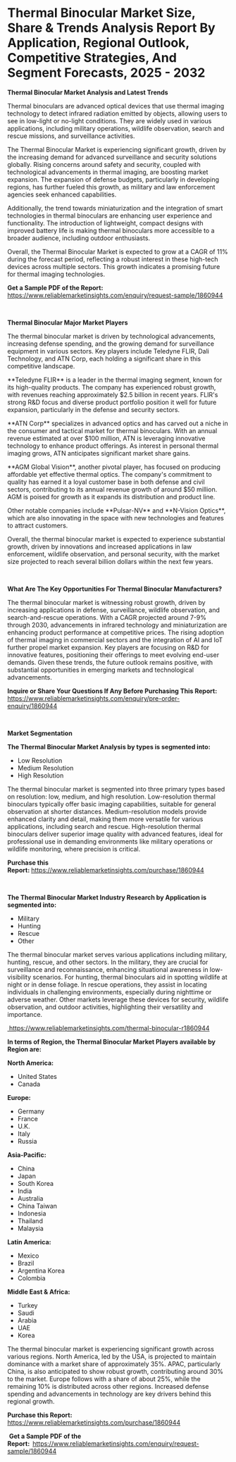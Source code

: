 <p><h1>Thermal Binocular Market Size, Share & Trends Analysis Report By Application, Regional Outlook, Competitive Strategies, And Segment Forecasts, 2025 - 2032</h1></p><p><strong>Thermal Binocular Market Analysis and Latest Trends</strong></p>
<p><p>Thermal binoculars are advanced optical devices that use thermal imaging technology to detect infrared radiation emitted by objects, allowing users to see in low-light or no-light conditions. They are widely used in various applications, including military operations, wildlife observation, search and rescue missions, and surveillance activities.</p><p>The Thermal Binocular Market is experiencing significant growth, driven by the increasing demand for advanced surveillance and security solutions globally. Rising concerns around safety and security, coupled with technological advancements in thermal imaging, are boosting market expansion. The expansion of defense budgets, particularly in developing regions, has further fueled this growth, as military and law enforcement agencies seek enhanced capabilities.</p><p>Additionally, the trend towards miniaturization and the integration of smart technologies in thermal binoculars are enhancing user experience and functionality. The introduction of lightweight, compact designs with improved battery life is making thermal binoculars more accessible to a broader audience, including outdoor enthusiasts.</p><p>Overall, the Thermal Binocular Market is expected to grow at a CAGR of 11% during the forecast period, reflecting a robust interest in these high-tech devices across multiple sectors. This growth indicates a promising future for thermal imaging technologies.</p></p>
<p><strong>Get a Sample PDF of the Report:&nbsp;</strong> <a href="https://www.reliablemarketinsights.com/enquiry/request-sample/1860944?utm_campaign=2535&utm_medium=2&utm_source=Github&utm_content=ia&utm_term=16042025&utm_id=thermal-binocular">https://www.reliablemarketinsights.com/enquiry/request-sample/1860944</a></p>
<p>&nbsp;</p>
<p><strong>Thermal Binocular Major Market Players</strong></p>
<p><p>The thermal binocular market is driven by technological advancements, increasing defense spending, and the growing demand for surveillance equipment in various sectors. Key players include Teledyne FLIR, Dali Technology, and ATN Corp, each holding a significant share in this competitive landscape.</p><p>**Teledyne FLIR** is a leader in the thermal imaging segment, known for its high-quality products. The company has experienced robust growth, with revenues reaching approximately $2.5 billion in recent years. FLIR's strong R&D focus and diverse product portfolio position it well for future expansion, particularly in the defense and security sectors.</p><p>**ATN Corp** specializes in advanced optics and has carved out a niche in the consumer and tactical market for thermal binoculars. With an annual revenue estimated at over $100 million, ATN is leveraging innovative technology to enhance product offerings. As interest in personal thermal imaging grows, ATN anticipates significant market share gains.</p><p>**AGM Global Vision**, another pivotal player, has focused on producing affordable yet effective thermal optics. The company's commitment to quality has earned it a loyal customer base in both defense and civil sectors, contributing to its annual revenue growth of around $50 million. AGM is poised for growth as it expands its distribution and product line.</p><p>Other notable companies include **Pulsar-NV** and **N-Vision Optics**, which are also innovating in the space with new technologies and features to attract customers.</p><p>Overall, the thermal binocular market is expected to experience substantial growth, driven by innovations and increased applications in law enforcement, wildlife observation, and personal security, with the market size projected to reach several billion dollars within the next few years.</p></p>
<p>&nbsp;</p>
<p><strong>What Are The Key Opportunities For Thermal Binocular Manufacturers?</strong></p>
<p><p>The thermal binocular market is witnessing robust growth, driven by increasing applications in defense, surveillance, wildlife observation, and search-and-rescue operations. With a CAGR projected around 7-9% through 2030, advancements in infrared technology and miniaturization are enhancing product performance at competitive prices. The rising adoption of thermal imaging in commercial sectors and the integration of AI and IoT further propel market expansion. Key players are focusing on R&D for innovative features, positioning their offerings to meet evolving end-user demands. Given these trends, the future outlook remains positive, with substantial opportunities in emerging markets and technological advancements.</p></p>
<p><strong>Inquire or Share Your Questions If Any Before Purchasing This Report:</strong> <a href="https://www.reliablemarketinsights.com/enquiry/pre-order-enquiry/1860944?utm_campaign=2535&utm_medium=2&utm_source=Github&utm_content=ia&utm_term=16042025&utm_id=thermal-binocular">https://www.reliablemarketinsights.com/enquiry/pre-order-enquiry/1860944</a></p>
<p>&nbsp;</p>
<p><strong>Market Segmentation</strong></p>
<p><strong>The Thermal Binocular Market Analysis by types is segmented into:</strong></p>
<p><ul><li>Low Resolution</li><li>Medium Resolution</li><li>High Resolution</li></ul></p>
<p><p>The thermal binocular market is segmented into three primary types based on resolution: low, medium, and high resolution. Low-resolution thermal binoculars typically offer basic imaging capabilities, suitable for general observation at shorter distances. Medium-resolution models provide enhanced clarity and detail, making them more versatile for various applications, including search and rescue. High-resolution thermal binoculars deliver superior image quality with advanced features, ideal for professional use in demanding environments like military operations or wildlife monitoring, where precision is critical.</p></p>
<p><strong>Purchase this Report:&nbsp;</strong><a href="https://www.reliablemarketinsights.com/purchase/1860944?utm_campaign=2535&utm_medium=2&utm_source=Github&utm_content=ia&utm_term=16042025&utm_id=thermal-binocular">https://www.reliablemarketinsights.com/purchase/1860944</a></p>
<p>&nbsp;</p>
<p><strong>The Thermal Binocular Market Industry Research by Application is segmented into:</strong></p>
<p><ul><li>Military</li><li>Hunting</li><li>Rescue</li><li>Other</li></ul></p>
<p><p>The thermal binocular market serves various applications including military, hunting, rescue, and other sectors. In the military, they are crucial for surveillance and reconnaissance, enhancing situational awareness in low-visibility scenarios. For hunting, thermal binoculars aid in spotting wildlife at night or in dense foliage. In rescue operations, they assist in locating individuals in challenging environments, especially during nighttime or adverse weather. Other markets leverage these devices for security, wildlife observation, and outdoor activities, highlighting their versatility and importance.</p></p>
<p><a href="https://www.reliablemarketinsights.com/thermal-binocular-r1860944?utm_campaign=2535&utm_medium=2&utm_source=Github&utm_content=ia&utm_term=16042025&utm_id=thermal-binocular">&nbsp;https://www.reliablemarketinsights.com/thermal-binocular-r1860944</a></p>
<p><strong>In terms of Region, the Thermal Binocular Market Players available by Region are:</strong></p>
<p>
    <p> <strong> North America: </strong>
        <ul>
            <li>United States</li>
            <li>Canada</li>
        </ul>
        </p> 
    <p> <strong> Europe: </strong>
        <ul>
            <li>Germany</li>
            <li>France</li>
            <li>U.K.</li>
            <li>Italy</li>
            <li>Russia</li>
        </ul>
        </p> 
    <p> <strong> Asia-Pacific: </strong>
        <ul>
            <li>China</li>
            <li>Japan</li>
            <li>South Korea</li>
            <li>India</li>
            <li>Australia</li>
            <li>China Taiwan</li>
            <li>Indonesia</li>
            <li>Thailand</li>
            <li>Malaysia</li>
        </ul>
        </p> 
    <p> <strong> Latin America: </strong>
        <ul>
            <li>Mexico</li>
            <li>Brazil</li>
            <li>Argentina Korea</li>
            <li>Colombia</li>
        </ul>
        </p> 
    <p> <strong> Middle East & Africa: </strong>
        <ul>
            <li>Turkey</li>
            <li>Saudi</li>
            <li>Arabia</li>
            <li>UAE</li>
            <li>Korea</li>
        </ul>
    </p>
    </p>
<p><p>The thermal binocular market is experiencing significant growth across various regions. North America, led by the USA, is projected to maintain dominance with a market share of approximately 35%. APAC, particularly China, is also anticipated to show robust growth, contributing around 30% to the market. Europe follows with a share of about 25%, while the remaining 10% is distributed across other regions. Increased defense spending and advancements in technology are key drivers behind this regional growth.</p></p>
<p><strong>Purchase this Report: </strong><a href="https://www.reliablemarketinsights.com/purchase/1860944?utm_campaign=2535&utm_medium=2&utm_source=Github&utm_content=ia&utm_term=16042025&utm_id=thermal-binocular">https://www.reliablemarketinsights.com/purchase/1860944</a></p>
<p>&nbsp;<strong>Get a Sample PDF of the Report:&nbsp;&nbsp;</strong><a href="https://www.reliablemarketinsights.com/enquiry/request-sample/1860944?utm_campaign=2535&utm_medium=2&utm_source=Github&utm_content=ia&utm_term=16042025&utm_id=thermal-binocular">https://www.reliablemarketinsights.com/enquiry/request-sample/1860944</a></p>
<p><strong></strong></p>
<p><p></p><p></p><p></p></p>